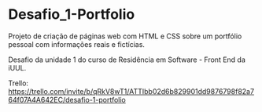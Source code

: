 # Desafio_1-Portfolio

Projeto de criação de páginas web com HTML e CSS sobre um portfólio pessoal com informações reais e fictícias.

Desafio da unidade 1 do curso de Residência em Software - Front End da iUUL.

Trello: https://trello.com/invite/b/qRkV8wT1/ATTIbb02d6b829901dd9876798f82a764f07A4A642EC/desafio-1-portfolio
